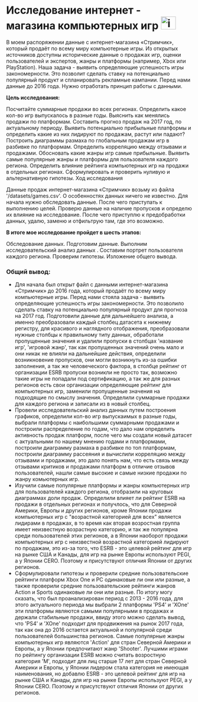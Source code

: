 # Исследование интернет - магазина компьютерных игр <img src="https://img.icons8.com/fluency/48/xbox-controller--v1.png" alt="image" width="40" height="35">

В моем распоряжении данные с интернет-магазина «Стримчик», который продаёт по всему миру компьютерные игры. Из открытых источников доступны исторические данные о продажах игр, оценки пользователей и экспертов, жанры и платформы (например, Xbox или PlayStation). Наша задача - выявить определяющие успешность игры закономерности. Это позволит сделать ставку на потенциально популярный продукт и спланировать рекламные кампании. Перед нами данные до 2016 года. Нужно отработать принцип работы с данными.

**Цель исследования:**

Посчитайте суммарные продажи во всех регионах.
Определить какое кол-во игр выпускалось в разные годы.
Выяснить как менялись продажи по платформам.
Составить прогноз продаж на 2017 год, по актуальному периоду.
Выявить потенциально прибыльные платформы и определить какие из них лидируют по продажам, растут или падают?
Построить диаграммы размаха по глобальным продажам игр в разбивке по платформам.
Определить корреляцию между отзывами и продажами.
Обосновать какие жанры игр самые прибыльные.
Выявить самые популярные жанры и платформы для пользователя каждого региона.
Определить влияние рейтинга компьютерных игр на продажи в отдельных регионах.
Сформулировать и проверить нуливую и альтернативную гипотезы.
Ход исследования

Данные продаж интернет-магазина «Стримчик» возьму из файла '/datasets/games.csv'. О особенностях данных ничего не известно. Для начала нужно обследовать данные. После чего приступать к выполнению целей. Проверю данные на наличие пропусков и определю их влияние на исследование. После чего приступлю к предобработки данных, удалю, заменю и отфильтрую там, где это возможно.

**В итоге мое исследование пройдет в шесть этапов:**

Обследование данных.
Подготовим данные.
Выполним исследовательский анализ данных .
Составим портрет пользователя каждого региона.
Проверим гипотезы.
Изложение общего вывода.

### Общий вывод:
- Для начала был открыт файл с данными интернет-магазина «Стримчик» до 2016 года, который продаёт по всему миру компьютерные игры. Перед нами стояла задача - выявить определяющие успешность игры закономерности. Это позволило сделать ставку на потенциально популярный продукт для прогноза на 2017 год.
Подготовили данные для дальнейшего анализа, а именно преобразовали каждый столбец датасета к нижнему регистру, для красивого и наглядного отображения, преобразовали нужные столбцы к правильному типу данных, обработали пропущенные значения и удалили пропуски в столбцах 'название игр', 'игровой жанр', так как пропущенных значений очень мало и они никак не влияли на дальнейшие действия, определили возникновение пропусков, они могли возникнуть из-за ошибки заполнения, а так же человеческого фактора, в столбце рейтинг от организации ESRB пропуски возникли не просто так, возможно такие игры не попадали под сертификацию, а так же для разных регионов есть свои организации определяющие рейтинг для компьютерных игр, заменили пропущенные значения на подходящие по смыслу значения. Определили суммарные продажи для каждого региона и записали из в новый столбец.
- Провели исследовательский анализ данных путем построения графиков, определили кол-во игр выпускаимых в разные годы, выбрали платформы с наибольшими суммарными продажами и построили распределение по годам, что дало нам определить активность продаж платформ, после чего мы создали новый датасет с актуальными по нашему мнению годами и платформами, построили диаграмму размаха в разбивке по топ платформам, построили диаграмму рассеяния и вычислили корреляцию между отзывами и продажами, это дало понять нам, что есть связь между отзывами критиков и продажами платформ в отличие отзывов пользователей, нашли самые высокие и самые низкие продажи по жанру комьютерных игр.
- Изучили самые популярные платформы и жанры компьютерных игр для пользователей каждого региона, отобразили на круговых диаграммах доли продаж. Определили влияет ли рейтинг ESRB на продажи в отдельных регионах и получлось, что для Северной Америки, Европы и других регионов, кроме Японии продажи компьютерных игр c "возрастной категорией для всех" является лидирами в продажах, в то время как вторая возростная группа имеет неизвестную возрастную категорию, и так же популярна среди пользователей этих регионов, а в Японии наоборот продажи компьютерных игр с неизвестной возрастной категорией лидируют по продажам, это из-за того, что ESRB - это целевой рейтинг для игр на рынке США и Канады, для игр на рынке Европы используют PEGI, а у Японии CERO. Поэтому и присутствуют отличия Японии от других регионов.
- Сформулировали гипотезы и проверили средние пользовательские рейтинги платформ Xbox One и PC одинаковые ли они или разные, а также проверили средние пользовательские рейтинги жанров Action и Sports одинаковые ли они или разные.
По итогу могу сказать, что был проанализирован период с 2013 - 2016 года, для этого актуального периода мы выбрали 2 платформы 'PS4' и 'XOne' эти платформы являются самыми популярными в продажах и держали стабильные продажи, ввиду этого можно сделать вывод, что 'PS4' и 'XOne' подходит для продвижения на рынок 2017 года, так как она до 2016 остается актуальной и популярной среди пользователей большинства регионов.
Самые популярные жанры компьютерных игр являются 'Action' для стран Северной Америки и Европы, а у Японии предпочитают жанр 'Shooter'.
Лучшими играми по рейтингу организации ESRB можно считать возростную категория 'М', подходит для лиц старше 17 лет для стран Северной Америки и Европы, у Японии лидером стала категория не имеющая наименования, но добавлю ESRB - это целевой рейтинг для игр на рынке США и Канады, для игр на рынке Европы используют PEGI, а у Японии CERO. Поэтому и присутствуют отличия Японии от других регионов.
